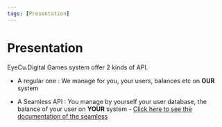 ```yaml
---
tags: [Presentation]
---
```


# Presentation

EyeCu.Digital Games system offer 2 kinds of API.

- A regular one : We manage for you, your users, balances etc on **OUR** system

- A Seamless API : You manage by yourself your user database, the balance of your user on **YOUR** system - [Click here to see the documentation of the seamless](https://eyecu.stoplight.io/docs/casinodocumentationseamless/reference/1-Seamless.v1.yaml)

